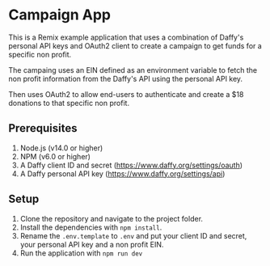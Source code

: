 # Campaign App

This is a Remix example application that uses a combination of Daffy's personal API keys and OAuth2 client to create a campaign to get funds for a specific non profit.

The campaing uses an EIN defined as an environment variable to fetch the non profit information from the Daffy's API using the personal API key.

Then uses OAuth2 to allow end-users to authenticate and create a $18 donations to that specific non profit.

## Prerequisites

1. Node.js (v14.0 or higher)
2. NPM (v6.0 or higher)
3. A Daffy client ID and secret (https://www.daffy.org/settings/oauth)
4. A Daffy personal API key (https://www.daffy.org/settings/api)

## Setup

1. Clone the repository and navigate to the project folder.
2. Install the dependencies with `npm install`.
3. Rename the `.env.template` to `.env` and put your client ID and secret, your personal API key and a non profit EIN.
4. Run the application with `npm run dev`

